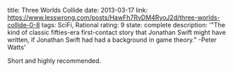 title: Three Worlds Collide
date: 2013-03-17
link: https://www.lesswrong.com/posts/HawFh7RvDM4RyoJ2d/three-worlds-collide-0-8
tags: SciFi, Rational
rating: 9
state: complete
description: '"The kind of classic fifties-era first-contact story that Jonathan Swift might have written, if Jonathan Swift had had a background in game theory." -Peter Watts'

Short and highly recommended.
